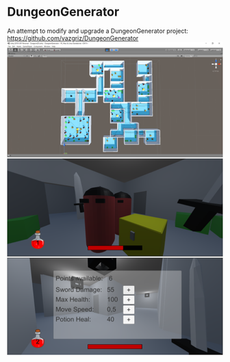 # DungeonGenerator
An attempt to modify and upgrade a DungeonGenerator project: https://github.com/vazgriz/DungeonGenerator
![alt text](screenshots/NavMesh.PNG "Demonstration of the project level generation")
![alt text](screenshots/GamePlay.png "Demonstration of the project gameplay prototype")
![alt text](screenshots/CharacterProgression.png "A few more pictures")
